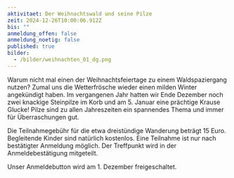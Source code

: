 ```yaml
---
aktivitaet: Der Weihnachtswald und seine Pilze
zeit: 2024-12-26T10:00:06.912Z
bis: ""
anmeldung_offen: false
anmeldung_noetig: false
published: true
bilder:
  - /bilder/weihnachten_01_dg.png
---
```

Warum nicht mal einen der Weihnachtsfeiertage zu einem Waldspaziergang nutzen? Zumal uns die Wetterfrösche wieder einen milden Winter angekündigt haben. Im vergangenen Jahr hatten wir Ende Dezember noch zwei knackige Steinpilze im Korb und am 5. Januar eine prächtige Krause Glucke! Pilze sind zu allen Jahreszeiten ein spannendes Thema und immer für Überraschungen gut.

Die Teilnahmegebühr für die etwa dreistündige Wanderung beträgt 15 Euro. Begleitende Kinder sind natürlich kostenlos. Eine Teilnahme ist nur nach bestätigter Anmeldung möglich. Der Treffpunkt wird in der Anmeldebestätigung mitgeteilt.

Unser Anmeldebutton wird am 1. Dezember freigeschaltet.
